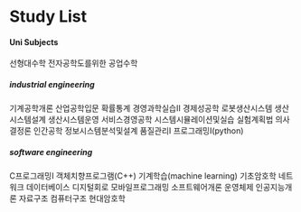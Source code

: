 # Study List









#### Uni Subjects

선형대수학
전자공학도를위한 공업수학



##### industrial engineering
기계공학개론
산업공학입문
확률통계
경영과학실습II
경제성공학
로봇생산시스템
생산시스템설계
생산시스템운영
서비스경영공학
시스템시뮬레이션및실습
실험계획법
의사결정론
인간공학
정보시스템분석및설계
품질관리I
프로그래밍I(python)

##### software engineering
C프로그래밍I
객체치향프로그램(C++)
기계학습(machine learning)
기초암호학
네트워크
데이터베이스
디지털회로
모바일프로그래밍
소프트웨어개론
운영체제
인공지능개론
자료구조
컴퓨터구조
현대암호학


